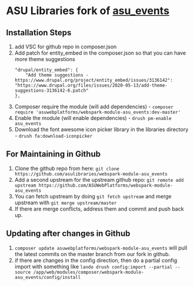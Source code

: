 # ASU Libraries fork of [asu_events](https://github.com/ASUWebPlatforms/webspark-module-asu_events)

## Installation Steps
1. add VSC for github repo in composer.json
2. Add patch for entity_embed in the composer.json so that you can have more theme suggestions
    ```
    "drupal/entity_embed": {
        "Add theme suggestions -  https://www.drupal.org/project/entity_embed/issues/3136142": "https://www.drupal.org/files/issues/2020-05-13/add-theme-suggestions-3136142-6.patch"
    },
    ```
3. Composer require the module (will add dependencies) - `composer require 'asuwebplatforms/webspark-module-asu_events:dev-master'`
4. Enable the module (will enable dependencies) - `drush pm-enable asu_events`
5. Download the font awesome icon picker library in the libraries directory - `drush fa:download-iconpicker`

## For Maintaining in Github
1. Clone the github repo from here: `git clone https://github.com/asulibraries/webspark-module-asu_events`
2. Add a second upstream for the upstream github repo: `git remote add upstream https://github.com/ASUWebPlatforms/webspark-module-asu_events`
3. You can fetch upstream by doing `git fetch upstream` and merge upstream with `git merge upstream/master`
4. If there are merge conflicts, address them and commit and push back up.

## Updating after changes in Github
1. `composer update asuwebplatforms/webspark-module-asu_events` will pull the latest commits on the master branch from our fork in github.
2. if there are changes in the config direction, then do a partial config import with something like `lando drush config:import --partial --source /app/web/modules/composer/webspark-module-asu_events/config/install`
